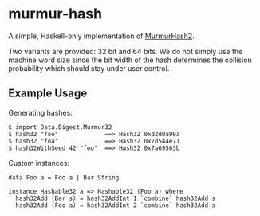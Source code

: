 murmur-hash
===========

A simple, Haskell-only implementation of [MurmurHash2][1].

Two variants are provided: 32 bit and 64 bits.  We do not simply use
the machine word size since the bit width of the hash determines the
collision probability which should stay under user control.

 [1]: http://murmurhash.googlepages.com/

Example Usage
-------------

Generating hashes:

    $ import Data.Digest.Murmur32
    $ hash32 "foo"             ==> Hash32 0xd2d0a99a
    $ hash32 "foa"             ==> Hash32 0x7d544e71
    $ hash32WithSeed 42 "foo"  ==> Hash32 0x7a69563b

Custom instances:

    data Foo a = Foo a | Bar String

    instance Hashable32 a => Hashable32 (Foo a) where
      hash32Add (Bar s) = hash32AddInt 1 `combine` hash32Add s
      hash32Add (Foo a) = hash32AddInt 2 `combine` hash32Add a
